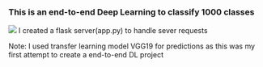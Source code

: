 ### This is an end-to-end Deep Learning to classify 1000 classes
![](https://user-images.githubusercontent.com/67410011/116000481-09da8180-a60e-11eb-9cfc-79f3a1c943f6.png)
I created a flask server(app.py) to handle sever requests

Note: I used transfer learning model VGG19 for predictions as this was my first attempt to create a end-to-end DL project
